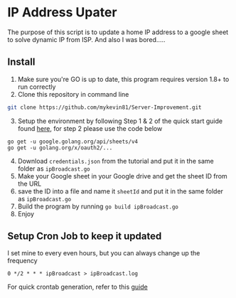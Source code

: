 # IP Address Upater
The purpose of this script is to update a home IP address to a google sheet to solve dynamic IP from ISP.
And also I was bored.....

## Install
1. Make sure you're GO is up to date, this program requires version 1.8+ to run correctly
2. Clone this repository in command line
```bash
git clone https://github.com/mykevin81/Server-Improvement.git
```
3. Setup the environment by following Step 1 & 2 of the quick start guide found [here](https://developers.google.com/sheets/api/quickstart/go), for step 2 please use the code below
```
go get -u google.golang.org/api/sheets/v4
go get -u golang.org/x/oauth2/...
```
4. Download `credentials.json` from the tutorial and put it in the same folder as `ipBroadcast.go`
5. Make your Google sheet in your Google drive and get the sheet ID from the URL
6. save the ID into a file and name it `sheetId` and put it in the same folder as `ipBroadcast.go`
7. Build the program by running `go build ipBroadcast.go`
8. Enjoy

## Setup Cron Job to keep it updated
I set mine to every even hours, but you can always change up the frequency
```
0 */2 * * * ipBroadcast > ipBroadcast.log
```
For quick crontab generation, refer to this [guide](https://crontab-generator.org/)
